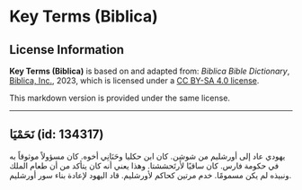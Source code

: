 # Key Terms (Biblica)

## License Information

**Key Terms (Biblica)** is based on and adapted from: _Biblica Bible Dictionary_, [Biblica, Inc.](https://www.biblica.com/), 2023, which is licensed under a [CC BY-SA 4.0 license](https://creativecommons.org/licenses/by-sa/4.0/legalcode.en).

This markdown version is provided under the same license.



--------------------------------

## نَحَمْيَا (id: 134317)

يهودي عاد إلى أورشليم من شوشن. كان ابن حكليا وحَنَانِي أخوه. كان مسؤولاً موثوقاً به في حكومة فارس. كان ساقيًا لأَرتَحششتا. وهذا يعني أنه كان يتأكد من أن طعام الملك ونبيذه لم يكن مسمومًا. خدم مرتين كحاكم لأورشليم. قاد اليهود لإعادة بناء سور أورشليم.


